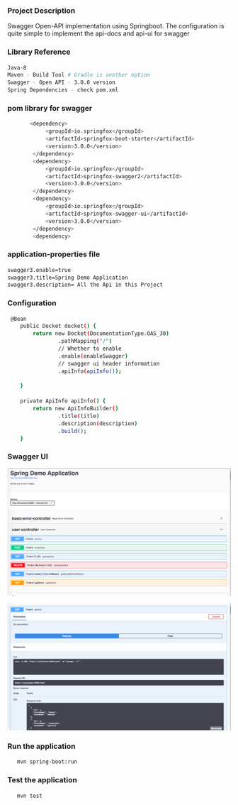 ### Project Description
Swagger Open-API implementation using Springboot.
The configuration is quite simple to implement the api-docs and api-ui for swagger
### Library Reference
```sh
Java-8
Maven - Build Tool # Gradle is another option
Swagger - Open API - 3.0.0 version
Spring Dependencies - check pom.xml
```
###  pom library for swagger
```sh
	   <dependency>
            <groupId>io.springfox</groupId>
            <artifactId>springfox-boot-starter</artifactId>
            <version>3.0.0</version>
        </dependency>
        <dependency>
            <groupId>io.springfox</groupId>
            <artifactId>springfox-swagger2</artifactId>
            <version>3.0.0</version>
        </dependency>
        <dependency>
            <groupId>io.springfox</groupId>
            <artifactId>springfox-swagger-ui</artifactId>
            <version>3.0.0</version>
        </dependency>
        <dependency>
```
### application-properties file
```sh
swagger3.enable=true
swagger3.title=Spring Demo Application
swagger3.description= All the Api in this Project
```

### Configuration
```sh
 @Bean
    public Docket docket() {
        return new Docket(DocumentationType.OAS_30)
                .pathMapping("/")
                // Whether to enable
                .enable(enableSwagger)
                // swagger ui header information
                .apiInfo(apiInfo());

    }

    private ApiInfo apiInfo() {
        return new ApiInfoBuilder()
                .title(title)
                .description(description)
                .build();
    }
```
### Swagger UI

   ![Screenshot](Swagger1.png)
   
  ![Screenshot](Swagger2.png)


### Run the application
```sh
   mvn spring-boot:run
```
### Test the application
```sh
   mvn test
```

